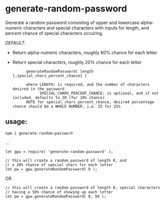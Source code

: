 # generate-random-password
Generate a random password consisting of upper and lowercase alpha-numeric characters and special characters with inputs for length, and percent chance of special characters occuring.

*DEFAULT*:
- Return alpha-numeric characters, roughly 80% chance for each letter
- Return special characters, roughly 20% chance for each letter

            generateRandomPassword( length [,special_chars_percent_chance] )

            where LENGTH: is required, and the number of characters desired in the password
                  SPECIAL_CHARS_PERCENT_CHANCE: is optional, and if not included, defaults to 20 (for 20% chance)
            NOTE for special_chars_percent_chance, desired percentage chance should be a WHOLE NUMBER, i.e. 25 for 25%

## usage:

```
npm i generate-random-password
```

...

```
let gpw = require( 'generate-random-password' );

// this will create a random password of length 8, and
// a 20% chance of special chars for each letter
let pw = gpw.generateRandomPassword( 8 );
```
OR
```
// this will create a random password of length 8, special characters
// having a 50% chance of showing up each letter
let pw = gpw.generateRandomPassword( 8, 50 );
```
